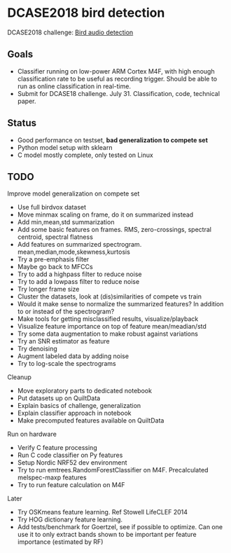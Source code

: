 # DCASE2018 bird detection

DCASE2018 challenge: [Bird audio detection](http://dcase.community/challenge2018/task-bird-audio-detection)

## Goals

* Classifier running on low-power ARM Cortex M4F,
with high enough classification rate to be useful as recording trigger.
Should be able to run as online classification in real-time.
* Submit for DCASE18 challenge. July 31. Classification, code, technical paper. 

## Status

* Good performance on testset, **bad generalization to compete set**
* Python model setup with sklearn
* C model mostly complete, only tested on Linux

## TODO

Improve model generalization on compete set

* Use full birdvox dataset
* Move minmax scaling on frame, do it on summarized instead
* Add min,mean,std summarization
* Add some basic features on frames. RMS, zero-crossings, spectral centroid, spectral flatness
* Add features on summarized spectrogram. mean,median,mode,skewness,kurtosis
* Try a pre-emphasis filter
* Maybe go back to MFCCs
* Try to add a highpass filter to reduce noise
* Try to add a lowpass filter to reduce noise
* Try longer frame size
* Cluster the datasets, look at (dis)similarities of compete vs train
* Would it make sense to normalize the summarized features?
In addition to or instead of the spectrogram?
* Make tools for getting misclassified results, visualize/playback
* Visualize feature importance on top of feature mean/meadian/std
* Try some data augmentation to make robust against variations
* Try an SNR estimator as feature
* Try denoising
* Augment labeled data by adding noise
* Try to log-scale the spectrograms

Cleanup

* Move exploratory parts to dedicated notebook
* Put datasets up on QuiltData
* Explain basics of challenge, generalization
* Explain classifier approach in notebook
* Make precomputed features available on QuiltData

Run on hardware

* Verify C feature processing
* Run C code classifier on Py features
* Setup Nordic NRF52 dev environment
* Try to run emtrees.RandomForestClassifier on M4F. Precalculated melspec-maxp features
* Try to run feature calculation on M4F

Later

* Try OSKmeans feature learning. Ref Stowell LifeCLEF 2014
* Try HOG dictionary feature learning.
* Add tests/benchmark for Goertzel, see if possible to optimize.
Can one use it to only extract bands shown to be important per feature importance (estimated by RF)



